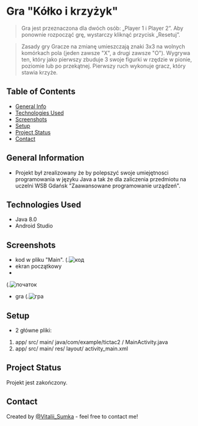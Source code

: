 # Gra "Kółko i krzyżyk"
> Gra jest przeznaczona dla dwóch osób: „Player 1 i Player 2”.
> Aby ponownie rozpocząć grę, wystarczy kliknąć przycisk „Resetuj”.

> Zasady gry Gracze na zmianę umieszczają znaki 3x3 na wolnych komórkach pola (jeden zawsze "X", a drugi zawsze "O"). 
> Wygrywa ten, który jako pierwszy zbuduje 3 swoje figurki w rzędzie w pionie, poziomie lub po przekątnej. 
> Pierwszy ruch wykonuje gracz, który stawia krzyże.

## Table of Contents
* [General Info](#general-information)
* [Technologies Used](#technologies-used)
* [Screenshots](#screenshots)
* [Setup](#setup)
* [Project Status](#project-status)
* [Contact](#contact)
<!-- * [License](#license) -->


## General Information
- Projekt był zrealizowany że by polepszyć swoje umiejętnosci programowania w języku Java a tak że dla zaliczenia przedmiotu na uczelni WSB Gdańsk "Zaawansowane programowanie urządzeń".


## Technologies Used
- Java 8.0
- Android Studio


## Screenshots
- kod w pliku "Main".
(.![код](https://user-images.githubusercontent.com/61744465/119867812-971b3980-bf1e-11eb-9a8e-3b6b0493ad1a.png)
- ekran początkowy
- 
(.![початок](https://user-images.githubusercontent.com/61744465/119868180-055ffc00-bf1f-11eb-89e7-f8e1ee2724b4.png)

- gra
(.![гра](https://user-images.githubusercontent.com/61744465/119868188-07c25600-bf1f-11eb-9cc5-dfc8b1512a3a.png)






## Setup
- 2 główne pliki:
1) app/ src/ main/ java/com/example/tictac2 / MainActivity.java
2) app/ src/ main/ res/ layout/ activity_main.xml


## Project Status
Projekt jest zakończony.


## Contact
Created by [@Vitalii_Sumka](https://www.facebook.com/vitalii.sumka) - feel free to contact me!


<!-- Optional -->
<!-- ## License -->
<!-- This project is open source and available under the [... License](). -->

<!-- You don't have to include all sections - just the one's relevant to your project -->

